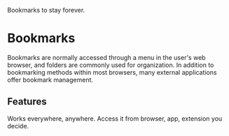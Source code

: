 Bookmarks to stay forever.

# Bookmarks

Bookmarks are normally accessed through a menu in the user's web browser, and folders are commonly used for organization. In addition to bookmarking methods within most browsers, many external applications offer bookmark management.

## Features

Works everywhere, anywhere. Access it from browser, app, extension you decide.
